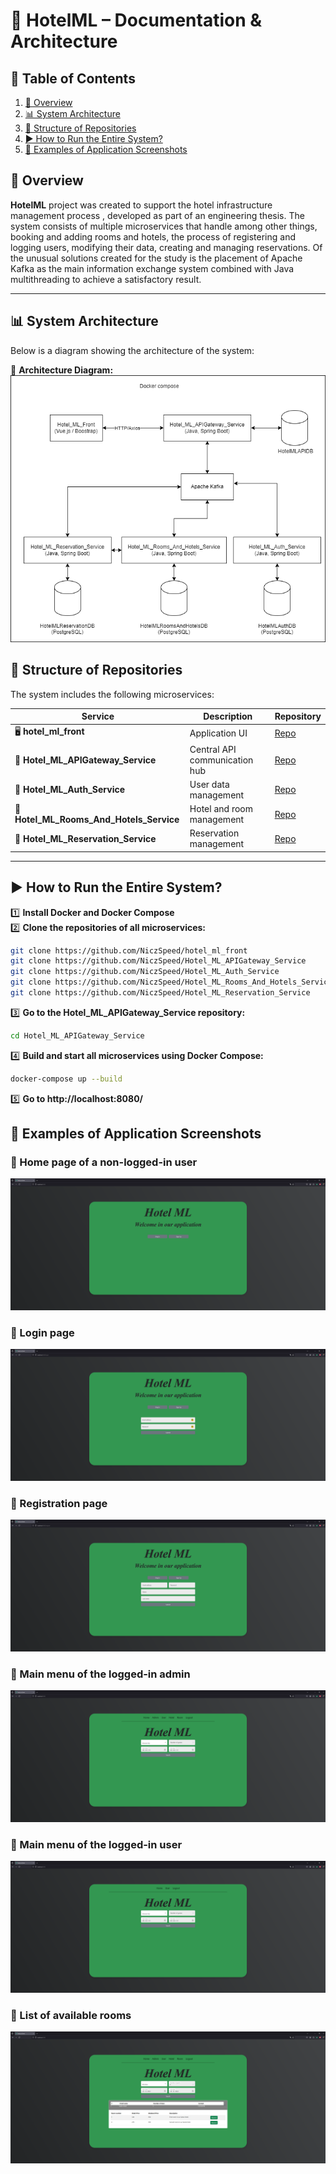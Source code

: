 # 🏨 HotelML – Documentation & Architecture  

## 📖 Table of Contents
1. [📌 Overview](#-overview)
2. [📊 System Architecture ](#-system-architecture)
3. [📂 Structure of Repositories](#-structure-of-repositories)
4. [▶️ How to Run the Entire System?](#️-how-to-run-the-entire-system)
5. [📸 Examples of Application Screenshots](#-examples-of-application-screenshots)

## 📌 Overview   
**HotelML** project was created to support the hotel infrastructure management process , developed as part of an engineering thesis. The system consists of multiple microservices that handle among other things, booking and adding rooms and hotels, the process of registering and logging users, modifying their data, creating and managing reservations. Of the unusual solutions created for the study is the placement of Apache Kafka as the main information exchange system combined with Java multithreading to achieve a satisfactory result.

---

## 📊 System Architecture  
Below is a diagram showing the architecture of the system:

📌 **Architecture Diagram:**  
![Architecture Diagram](docs/architecture_diagram.png)  

## 📂 Structure of Repositories
The system includes the following microservices:

| Service | Description | Repository |
|---------|------------|------------|
| 🖥️ **hotel_ml_front** | Application UI | [Repo](https://github.com/NiczSpeed/hotel_ml_front) |
| 🔄 **Hotel_ML_APIGateway_Service** | Central API communication hub | [Repo](https://github.com/NiczSpeed/Hotel_ML_APIGateway_Service) |
| 🔑 **Hotel_ML_Auth_Service** | User data management | [Repo](https://github.com/NiczSpeed/Hotel_ML_Auth_Service) |
| 🏨 **Hotel_ML_Rooms_And_Hotels_Service** | Hotel and room management | [Repo](https://github.com/NiczSpeed/Hotel_ML_Rooms_And_Hotels_Service) |
| 📅 **Hotel_ML_Reservation_Service** | Reservation management | [Repo](https://github.com/NiczSpeed/Hotel_ML_Reservation_Service) |

---

## ▶️ How to Run the Entire System?  
1️⃣ **Install Docker and Docker Compose**  
2️⃣ **Clone the repositories of all microservices:**  
```sh
git clone https://github.com/NiczSpeed/hotel_ml_front
git clone https://github.com/NiczSpeed/Hotel_ML_APIGateway_Service
git clone https://github.com/NiczSpeed/Hotel_ML_Auth_Service
git clone https://github.com/NiczSpeed/Hotel_ML_Rooms_And_Hotels_Service
git clone https://github.com/NiczSpeed/Hotel_ML_Reservation_Service
```
3️⃣ **Go to the Hotel_ML_APIGateway_Service repository:**
```sh
cd Hotel_ML_APIGateway_Service
```
4️⃣ **Build and start all microservices using Docker Compose:**
```sh
docker-compose up --build 
```
5️⃣ **Go to http://localhost:8080/**

## 📸 Examples of Application Screenshots
### 🔹 Home page of a non-logged-in user
![Home page of a non-logged-in user](docs/home_page_non-logged-in_user.png)

### 🔹 Login page
![Strona główna](docs/login_page.png)

### 🔹 Registration page
![Login page](docs/registration_page.png)

### 🔹 Main menu of the logged-in admin
![Main menu of the logged-in admin](docs/main-menu-of-the-logged-in-admin.png.png)

### 🔹 Main menu of the logged-in user
![Main menu of the logged-in user](docs/main-menu-of-the-logged-in-user.png)

### 🔹 List of available rooms
![List of available rooms](docs/list-of-available-rooms.png)

